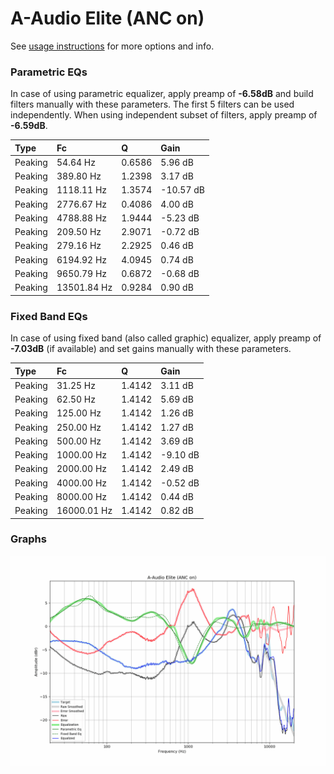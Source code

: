 # A-Audio Elite (ANC on)
See [usage instructions](https://github.com/jaakkopasanen/AutoEq#usage) for more options and info.

### Parametric EQs
In case of using parametric equalizer, apply preamp of **-6.58dB** and build filters manually
with these parameters. The first 5 filters can be used independently.
When using independent subset of filters, apply preamp of **-6.59dB**.

| Type    | Fc          |      Q | Gain      |
|:--------|:------------|:-------|:----------|
| Peaking | 54.64 Hz    | 0.6586 | 5.96 dB   |
| Peaking | 389.80 Hz   | 1.2398 | 3.17 dB   |
| Peaking | 1118.11 Hz  | 1.3574 | -10.57 dB |
| Peaking | 2776.67 Hz  | 0.4086 | 4.00 dB   |
| Peaking | 4788.88 Hz  | 1.9444 | -5.23 dB  |
| Peaking | 209.50 Hz   | 2.9071 | -0.72 dB  |
| Peaking | 279.16 Hz   | 2.2925 | 0.46 dB   |
| Peaking | 6194.92 Hz  | 4.0945 | 0.74 dB   |
| Peaking | 9650.79 Hz  | 0.6872 | -0.68 dB  |
| Peaking | 13501.84 Hz | 0.9284 | 0.90 dB   |

### Fixed Band EQs
In case of using fixed band (also called graphic) equalizer, apply preamp of **-7.03dB**
(if available) and set gains manually with these parameters.

| Type    | Fc          |      Q | Gain     |
|:--------|:------------|:-------|:---------|
| Peaking | 31.25 Hz    | 1.4142 | 3.11 dB  |
| Peaking | 62.50 Hz    | 1.4142 | 5.69 dB  |
| Peaking | 125.00 Hz   | 1.4142 | 1.26 dB  |
| Peaking | 250.00 Hz   | 1.4142 | 1.27 dB  |
| Peaking | 500.00 Hz   | 1.4142 | 3.69 dB  |
| Peaking | 1000.00 Hz  | 1.4142 | -9.10 dB |
| Peaking | 2000.00 Hz  | 1.4142 | 2.49 dB  |
| Peaking | 4000.00 Hz  | 1.4142 | -0.52 dB |
| Peaking | 8000.00 Hz  | 1.4142 | 0.44 dB  |
| Peaking | 16000.01 Hz | 1.4142 | 0.82 dB  |

### Graphs
![](./A-Audio%20Elite%20(ANC%20on).png)